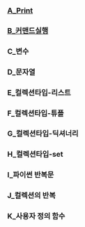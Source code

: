 ### [A_Print](https://colab.research.google.com/github/suyoung0211/python/blob/main/A_print.ipynb)
### [B_커맨드실행](https://colab.research.google.com/github/suyoung0211/python/blob/main/B_command.ipynb)
### C_변수
### D_문자열
### E_컬렉션타입-리스트
### F_컬렉션타입-튜플
### G_컬렉션타입-딕셔너리
### H_컬렉션타입-set
### I_파이썬 반복문
### J_컬렉션의 반복
### K_사용자 정의 함수
